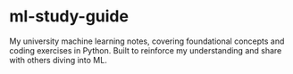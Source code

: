 # ml-study-guide
My university machine learning notes, covering foundational concepts and coding exercises in Python. Built to reinforce my understanding and share with others diving into ML.
